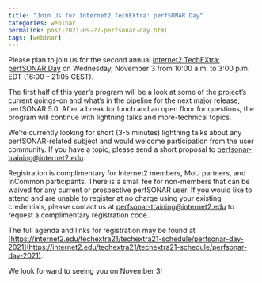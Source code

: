 ```yaml
---
title: "Join Us for Internet2 TechEXtra: perfSONAR Day"
categories: webinar
permalink: post-2021-09-27-perfsonar-day.html
tags: [webinar]
---
```


Please plan to join us for the second annual [Internet2 TechEXtra:
perfSONAR
Day](https://internet2.edu/techextra21/techextra21-schedule/perfsonar-day-2021)
on Wednesday, November 3 from 10:00 a.m. to 3:00 p.m. EDT (16:00 –
21:05 CEST).

The first half of this year’s program will be a look at some of the
project’s current goings-on and what’s in the pipeline for the next
major release, perfSONAR 5.0.  After a break for lunch and an open
floor for questions, the program will continue with lightning talks
and more-technical topics.

We’re currently looking for short (3-5 minutes) lightning talks about
any perfSONAR-related subject and would welcome participation from the
user community.  If you have a topic, please send a short proposal to
[perfsonar-training@internet2.edu](mailto:perfsonar-training@internet2.edu).

Registration is complimentary for Internet2 members, MoU partners, and
InCommon participants.  There is a small fee for non-members that can
be waived for any current or prospective perfSONAR user.  If you would
like to attend and are unable to register at no charge using your
existing credentials, please contact us at
[perfsonar-training@internet2.edu](mailto:perfsonar-training@internet2.edu)
to request a complimentary registration code.

The full agenda and links for registration may be found at
[https://internet2.edu/techextra21/techextra21-schedule/perfsonar-day-2021](https://internet2.edu/techextra21/techextra21-schedule/perfsonar-day-2021).

We look forward to seeing you on November 3!
